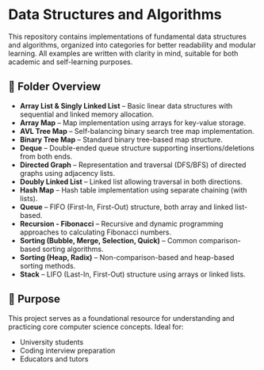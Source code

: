 # Data Structures and Algorithms

This repository contains implementations of fundamental data structures and algorithms, organized into categories for better readability and modular learning. All examples are written with clarity in mind, suitable for both academic and self-learning purposes.

## 📁 Folder Overview

- **Array List & Singly Linked List** – Basic linear data structures with sequential and linked memory allocation.
- **Array Map** – Map implementation using arrays for key-value storage.
- **AVL Tree Map** – Self-balancing binary search tree map implementation.
- **Binary Tree Map** – Standard binary tree-based map structure.
- **Deque** – Double-ended queue structure supporting insertions/deletions from both ends.
- **Directed Graph** – Representation and traversal (DFS/BFS) of directed graphs using adjacency lists.
- **Doubly Linked List** – Linked list allowing traversal in both directions.
- **Hash Map** – Hash table implementation using separate chaining (with lists).
- **Queue** – FIFO (First-In, First-Out) structure, both array and linked list-based.
- **Recursion - Fibonacci** – Recursive and dynamic programming approaches to calculating Fibonacci numbers.
- **Sorting (Bubble, Merge, Selection, Quick)** – Common comparison-based sorting algorithms.
- **Sorting (Heap, Radix)** – Non-comparison-based and heap-based sorting methods.
- **Stack** – LIFO (Last-In, First-Out) structure using arrays or linked lists.

## 🧠 Purpose

This project serves as a foundational resource for understanding and practicing core computer science concepts. Ideal for:
- University students
- Coding interview preparation
- Educators and tutors
